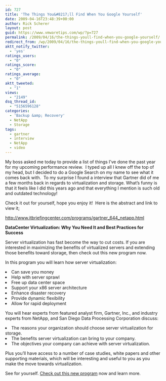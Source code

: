 ```yaml
---
id: 727
title: 'The Things You&#8217;ll Find When You Google Yourself'
date: 2009-04-16T23:48:39+00:00
author: Rick Scherer
layout: post
guid: https://www.vmwaretips.com/wp/?p=727
permalink: /2009/04/16/the-things-youll-find-when-you-google-yourself/
redirect_from: /wp/2009/04/16/the-things-youll-find-when-you-google-yourself/
aktt_notify_twitter:
  - 'yes'
ratings_users:
  - "0"
ratings_score:
  - "0"
ratings_average:
  - "0"
aktt_tweeted:
  - "1"
views:
  - "2149"
dsq_thread_id:
  - "5156596128"
categories:
  - 'Backup &amp; Recovery'
  - NetApp
  - Storage
tags:
  - gartner
  - interview
  - NetApp
  - video
---
```

My boss asked me today to provide a list of things I&#8217;ve done the past year for my upcoming performance review.  I typed up all I knew off the top of my head, but I decided to do a Google Search on my name to see what it comes back with.  To my surprise I found a interview that Gartner did of me a few months back in regards to virtualization and storage. What&#8217;s funny is that it feels like I did this years ago and that everything I mention is such old and outdated technology! 

Check it out for yourself, hope you enjoy it!  Here is the abstract and link to view it;

<a href="http://www.itbriefingcenter.com/programs/gartner_644_netapp.html" target="_blank">http://www.itbriefingcenter.com/programs/gartner_644_netapp.html<br /> </a>

**DataCenter Virtualization: Why You Need It and Best Practices for Success**

<div>
  Server virtualization has fast become the way to cut costs. If you are interested in maximizing the benefits of virtualized servers and extending those benefits toward storage, then check out this new program now.
</div>

<p class="featuredinfo">
  In this program you will learn how server virtualization:
</p>

<li class="featuredinfo">
  Can save you money
</li>
<li class="featuredinfo">
  Help with server sprawl
</li>
<li class="featuredinfo">
  Free up data center space
</li>
<li class="featuredinfo">
  Support your x86 server architecture
</li>
<li class="featuredinfo">
  Enhance disaster recovery
</li>
<li class="featuredinfo">
  Provide dynamic flexibility
</li>
<li class="featuredinfo">
  Allow for rapid deployment
</li>

<p class="featuredinfo">
  You will hear experts from featured analyst firm, Gartner, Inc., and industry experts from NetApp, and San Diego Data Processing Corporation discuss:
</p>

<li class="featuredinfo">
  The reasons your organization should choose server virtualization for storage.
</li>
<li class="featuredinfo">
  The benefits server virtualization can bring to your company.
</li>
<li class="featuredinfo">
  The objectives your company can achieve with server virtualization.
</li>

<p class="featuredinfo">
  Plus you’ll have access to a number of case studies, white papers and other supporting materials, which will be interesting and useful to you as you make the move towards virtualization.
</p>

<p class="featuredinfo">
  See for yourself. <a href="http://www.itbriefingcenter.com/programs/gartner_644_netapp.html" target="_blank">Check out this new program</a> now and learn more.
</p>